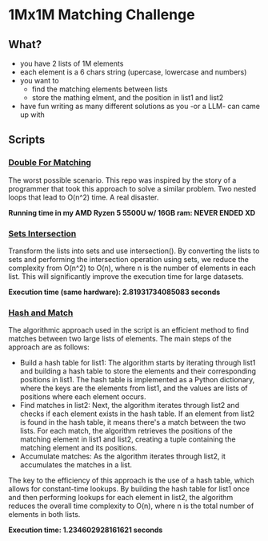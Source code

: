 # 1Mx1M Matching Challenge

## What?

* you have 2 lists of 1M elements
* each element is a 6 chars string (upercase, lowercase and numbers)
* you want to 
    * find the matching elements between lists
    * store the mathing elment, and the position in list1 and list2
* have fun writing as many different solutions as you -or a LLM- can came up with

## Scripts

### [Double For Matching](https://github.com/huolter/1Mx1M-matching/blob/main/double_for_matching.py)
The worst possible scenario. This repo was inspired by the story of a programmer that took this approach to solve a similar problem. 
Two nested loops that lead to O(n^2) time. A real disaster. 

**Running time in my AMD Ryzen 5 5500U w/ 16GB ram: NEVER ENDED XD**

### [Sets Intersection](https://github.com/huolter/1Mx1M-matching/blob/main/sets_intersection.py)
Transform the lists into sets and use intersection(). By converting the lists to sets and performing the intersection operation using sets, we reduce the complexity from O(n^2) to O(n), where n is the number of elements in each list. This will significantly improve the execution time for large datasets.

**Execution time (same hardware): 2.81931734085083 seconds**


### [Hash and Match](https://github.com/huolter/1Mx1M-matching/blob/main/hash_and_match.py)

The algorithmic approach used in the script is an efficient method to find matches between two large lists of elements. The main steps of the approach are as follows:

* Build a hash table for list1: The algorithm starts by iterating through list1 and building a hash table to store the elements and their corresponding positions in list1. The hash table is implemented as a Python dictionary, where the keys are the elements from list1, and the values are lists of positions where each element occurs.
* Find matches in list2: Next, the algorithm iterates through list2 and checks if each element exists in the hash table. If an element from list2 is found in the hash table, it means there's a match between the two lists. For each match, the algorithm retrieves the positions of the matching element in list1 and list2, creating a tuple containing the matching element and its positions.
* Accumulate matches: As the algorithm iterates through list2, it accumulates the matches in a list.

The key to the efficiency of this approach is the use of a hash table, which allows for constant-time lookups. By building the hash table for list1 once and then performing lookups for each element in list2, the algorithm reduces the overall time complexity to O(n), where n is the total number of elements in both lists.

**Execution time: 1.234602928161621 seconds**